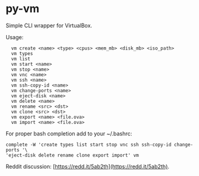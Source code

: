 # py-vm

Simple CLI wrapper for VirtualBox.

Usage:

```
  vm create <name> <type> <cpus> <mem_mb> <disk_mb> <iso_path>
  vm types
  vm list
  vm start <name>
  vm stop <name>
  vm vnc <name>
  vm ssh <name>
  vm ssh-copy-id <name>
  vm change-ports <name>
  vm eject-disk <name>
  vm delete <name>
  vm rename <src> <dst>
  vm clone <src> <dst>
  vm export <name> <file.ova>
  vm import <name> <file.ova>
```

For proper bash completion add to your ~/.bashrc:

```
complete -W 'create types list start stop vnc ssh ssh-copy-id change-ports '\
'eject-disk delete rename clone export import' vm
```

Reddit discussion: [https://redd.it/5ab2th](https://redd.it/5ab2th).
